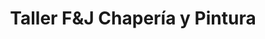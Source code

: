 ---
title: "Taller F&J Chapería y Pintura"
url: /san-lorenzo/taller-fundj-chaperia-y-pintura/
shop: reparación de automóviles
---